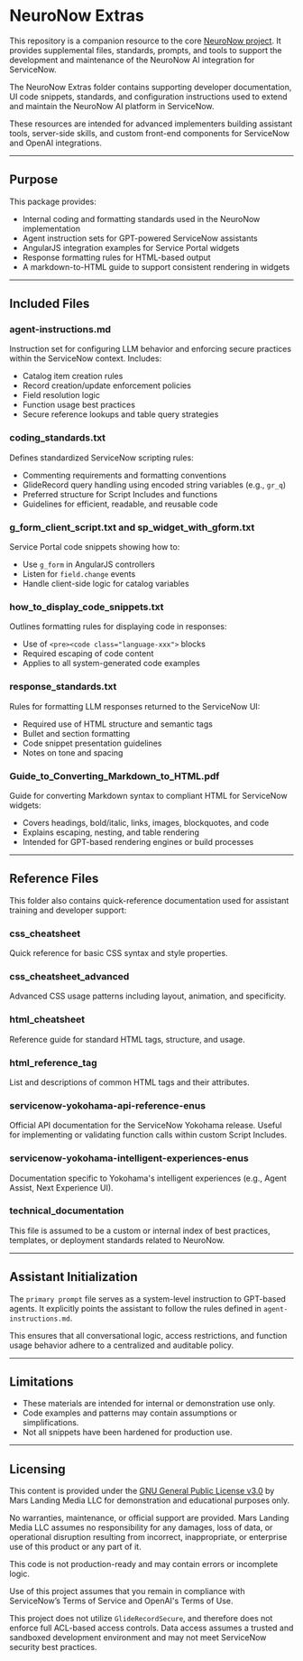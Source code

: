 # NeuroNow Extras

This repository is a companion resource to the core [NeuroNow project](https://github.com/MarsLandingMedia/NeuroNow). It provides supplemental files, standards, prompts, and tools to support the development and maintenance of the NeuroNow AI integration for ServiceNow.

The NeuroNow Extras folder contains supporting developer documentation, UI code snippets, standards, and configuration instructions used to extend and maintain the NeuroNow AI platform in ServiceNow.

These resources are intended for advanced implementers building assistant tools, server-side skills, and custom front-end components for ServiceNow and OpenAI integrations.

---

## Purpose

This package provides:

- Internal coding and formatting standards used in the NeuroNow implementation  
- Agent instruction sets for GPT-powered ServiceNow assistants  
- AngularJS integration examples for Service Portal widgets  
- Response formatting rules for HTML-based output  
- A markdown-to-HTML guide to support consistent rendering in widgets  

---

## Included Files

### agent-instructions.md

Instruction set for configuring LLM behavior and enforcing secure practices within the ServiceNow context. Includes:

- Catalog item creation rules  
- Record creation/update enforcement policies  
- Field resolution logic  
- Function usage best practices  
- Secure reference lookups and table query strategies  

### coding_standards.txt

Defines standardized ServiceNow scripting rules:

- Commenting requirements and formatting conventions  
- GlideRecord query handling using encoded string variables (e.g., `gr_q`)  
- Preferred structure for Script Includes and functions  
- Guidelines for efficient, readable, and reusable code  

### g_form_client_script.txt and sp_widget_with_gform.txt

Service Portal code snippets showing how to:

- Use `g_form` in AngularJS controllers  
- Listen for `field.change` events  
- Handle client-side logic for catalog variables  

### how_to_display_code_snippets.txt

Outlines formatting rules for displaying code in responses:

- Use of `<pre><code class="language-xxx">` blocks  
- Required escaping of code content  
- Applies to all system-generated code examples  

### response_standards.txt

Rules for formatting LLM responses returned to the ServiceNow UI:

- Required use of HTML structure and semantic tags  
- Bullet and section formatting  
- Code snippet presentation guidelines  
- Notes on tone and spacing  

### Guide_to_Converting_Markdown_to_HTML.pdf

Guide for converting Markdown syntax to compliant HTML for ServiceNow widgets:

- Covers headings, bold/italic, links, images, blockquotes, and code  
- Explains escaping, nesting, and table rendering  
- Intended for GPT-based rendering engines or build processes  

---

## Reference Files

This folder also contains quick-reference documentation used for assistant training and developer support:

### css_cheatsheet  
Quick reference for basic CSS syntax and style properties.

### css_cheatsheet_advanced  
Advanced CSS usage patterns including layout, animation, and specificity.

### html_cheatsheet  
Reference guide for standard HTML tags, structure, and usage.

### html_reference_tag  
List and descriptions of common HTML tags and their attributes.

### servicenow-yokohama-api-reference-enus  
Official API documentation for the ServiceNow Yokohama release. Useful for implementing or validating function calls within custom Script Includes.

### servicenow-yokohama-intelligent-experiences-enus  
Documentation specific to Yokohama's intelligent experiences (e.g., Agent Assist, Next Experience UI).

### technical_documentation  
This file is assumed to be a custom or internal index of best practices, templates, or deployment standards related to NeuroNow.

---

## Assistant Initialization

The `primary prompt` file serves as a system-level instruction to GPT-based agents. It explicitly points the assistant to follow the rules defined in `agent-instructions.md`.

This ensures that all conversational logic, access restrictions, and function usage behavior adhere to a centralized and auditable policy.

---

## Limitations

- These materials are intended for internal or demonstration use only.  
- Code examples and patterns may contain assumptions or simplifications.  
- Not all snippets have been hardened for production use.  

---

## Licensing

This content is provided under the [GNU General Public License v3.0](https://www.gnu.org/licenses/gpl-3.0.html) by Mars Landing Media LLC for demonstration and educational purposes only.

No warranties, maintenance, or official support are provided. Mars Landing Media LLC assumes no responsibility for any damages, loss of data, or operational disruption resulting from incorrect, inappropriate, or enterprise use of this product or any part of it.

This code is not production-ready and may contain errors or incomplete logic.

Use of this project assumes that you remain in compliance with ServiceNow’s Terms of Service and OpenAI's Terms of Use.

This project does not utilize `GlideRecordSecure`, and therefore does not enforce full ACL-based access controls. Data access assumes a trusted and sandboxed development environment and may not meet ServiceNow security best practices.
